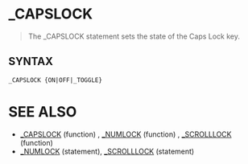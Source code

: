 # _CAPSLOCK
> The _CAPSLOCK statement sets the state of the Caps Lock key.

## SYNTAX
`_CAPSLOCK {ON|OFF|_TOGGLE}`

# SEE ALSO
* [_CAPSLOCK](_CAPSLOCK.md) (function) , [_NUMLOCK](_NUMLOCK.md) (function) , [_SCROLLLOCK](_SCROLLLOCK.md) (function)
* [_NUMLOCK](_NUMLOCK.md) (statement), [_SCROLLLOCK](_SCROLLLOCK.md) (statement)

